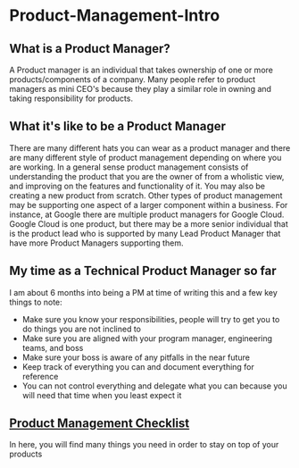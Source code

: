 # Product-Management-Intro

## What is a Product Manager?
A Product manager is an individual that takes ownership of one or more products/components of a company. Many people refer to product managers as mini CEO's because they play a similar role in owning and taking responsibility for products.

## What it's like to be a Product Manager
There are many different hats you can wear as a product manager and there are many different style of product management depending on where you are working. In a general sense product management consists of understanding the product that you are the owner of from a wholistic view, and improving on the features and functionality of it. You may also be creating a new product from scratch. Other types of product management may be supporting one aspect of a larger component within a business. For instance, at Google there are multiple product managers for Google Cloud. Google Cloud is one product, but there may be a more senior individual that is the product lead who is supported by many Lead Product Manager that have more Product Managers supporting them. 

## My time as a Technical Product Manager so far
I am about 6 months into being a PM at time of writing this and a few key things to note:
- Make sure you know your responsibilities, people will try to get you to do things you are not inclined to
- Make sure you are aligned with your program manager, engineering teams, and boss
- Make sure your boss is aware of any pitfalls in the near future
- Keep track of everything you can and document everything for reference
- You can not control everything and delegate what you can because you will need that time when you least expect it


## [Product Management Checklist](https://github.com/rickygraz/Product-Management-Intro/blob/master/Pchecklist.md)
In here, you will find many things you need in order to stay on top of your products

